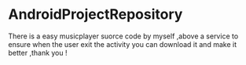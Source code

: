# AndroidProjectRepository
There is a easy musicplayer suorce code by myself ,above a service to ensure when the user exit the activity you can download it and make it better ,thank you !
